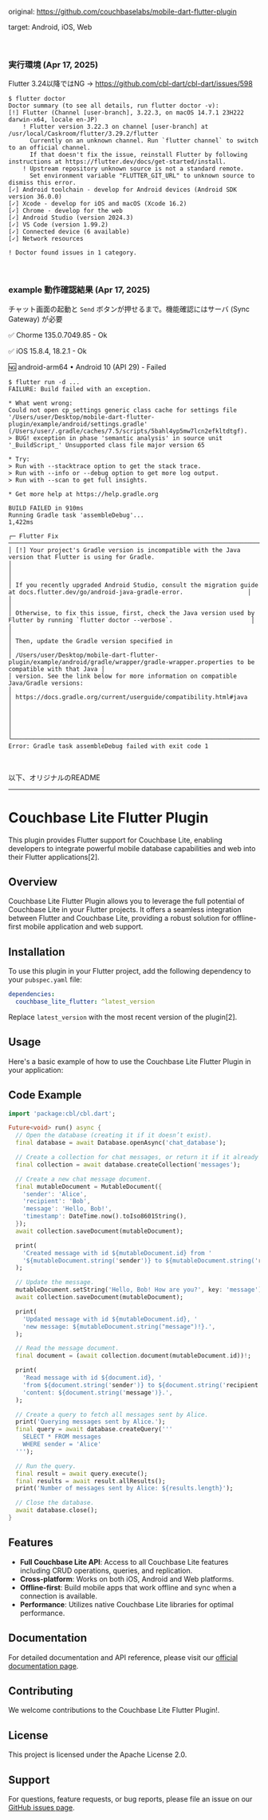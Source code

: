 original: https://github.com/couchbaselabs/mobile-dart-flutter-plugin

target: Android, iOS, Web

<br>

### 実行環境 (Apr 17, 2025)
Flutter 3.24以降ではNG → https://github.com/cbl-dart/cbl-dart/issues/598
```
$ flutter doctor
Doctor summary (to see all details, run flutter doctor -v):
[!] Flutter (Channel [user-branch], 3.22.3, on macOS 14.7.1 23H222 darwin-x64, locale en-JP)
    ! Flutter version 3.22.3 on channel [user-branch] at /usr/local/Caskroom/flutter/3.29.2/flutter
      Currently on an unknown channel. Run `flutter channel` to switch to an official channel.
      If that doesn't fix the issue, reinstall Flutter by following instructions at https://flutter.dev/docs/get-started/install.
    ! Upstream repository unknown source is not a standard remote.
      Set environment variable "FLUTTER_GIT_URL" to unknown source to dismiss this error.
[✓] Android toolchain - develop for Android devices (Android SDK version 36.0.0)
[✓] Xcode - develop for iOS and macOS (Xcode 16.2)
[✓] Chrome - develop for the web
[✓] Android Studio (version 2024.3)
[✓] VS Code (version 1.99.2)
[✓] Connected device (6 available)
[✓] Network resources

! Doctor found issues in 1 category.
```

<br>

### example 動作確認結果 (Apr 17, 2025)

チャット画面の起動と `Send` ボタンが押せるまで。機能確認にはサーバ (Sync Gateway) が必要

✅ Chorme 135.0.7049.85 - Ok

✅ iOS 15.8.4, 18.2.1 - Ok

🆖 android-arm64  • Android 10 (API 29) - Failed
```
$ flutter run -d ...
FAILURE: Build failed with an exception.

* What went wrong:
Could not open cp_settings generic class cache for settings file '/Users/user/Desktop/mobile-dart-flutter-plugin/example/android/settings.gradle' (/Users/user/.gradle/caches/7.5/scripts/5bahl4yp5mw7lcn2efkltdtgf).
> BUG! exception in phase 'semantic analysis' in source unit '_BuildScript_' Unsupported class file major version 65

* Try:
> Run with --stacktrace option to get the stack trace.
> Run with --info or --debug option to get more log output.
> Run with --scan to get full insights.

* Get more help at https://help.gradle.org

BUILD FAILED in 910ms
Running Gradle task 'assembleDebug'...                           1,422ms

┌─ Flutter Fix ───────────────────────────────────────────────────────────────────────────────────────────────────────────────────────────┐
│ [!] Your project's Gradle version is incompatible with the Java version that Flutter is using for Gradle.                               │
│                                                                                                                                         │
│ If you recently upgraded Android Studio, consult the migration guide at docs.flutter.dev/go/android-java-gradle-error.                  │
│                                                                                                                                         │
│ Otherwise, to fix this issue, first, check the Java version used by Flutter by running `flutter doctor --verbose`.                      │
│                                                                                                                                         │
│ Then, update the Gradle version specified in                                                                                            │
│ /Users/user/Desktop/mobile-dart-flutter-plugin/example/android/gradle/wrapper/gradle-wrapper.properties to be compatible with that Java │
│ version. See the link below for more information on compatible Java/Gradle versions:                                                    │
│ https://docs.gradle.org/current/userguide/compatibility.html#java                                                                       │
│                                                                                                                                         │
│                                                                                                                                         │
└─────────────────────────────────────────────────────────────────────────────────────────────────────────────────────────────────────────┘
Error: Gradle task assembleDebug failed with exit code 1
```

<br>

以下、オリジナルのREADME

---

# Couchbase Lite Flutter Plugin

This plugin provides Flutter support for Couchbase Lite, enabling developers to integrate powerful mobile database capabilities and web into their Flutter applications[2].

## Overview

Couchbase Lite Flutter Plugin allows you to leverage the full potential of Couchbase Lite in your Flutter projects. It offers a seamless integration between Flutter and Couchbase Lite, providing a robust solution for offline-first mobile application and web support.

## Installation

To use this plugin in your Flutter project, add the following dependency to your `pubspec.yaml` file:

```yaml
dependencies:
  couchbase_lite_flutter: ^latest_version
```

Replace `latest_version` with the most recent version of the plugin[2].

## Usage

Here's a basic example of how to use the Couchbase Lite Flutter Plugin in your application:

## Code Example

```dart
import 'package:cbl/cbl.dart';

Future<void> run() async {
  // Open the database (creating it if it doesn’t exist).
  final database = await Database.openAsync('chat_database');

  // Create a collection for chat messages, or return it if it already exists.
  final collection = await database.createCollection('messages');

  // Create a new chat message document.
  final mutableDocument = MutableDocument({
    'sender': 'Alice',
    'recipient': 'Bob',
    'message': 'Hello, Bob!',
    'timestamp': DateTime.now().toIso8601String(),
  });
  await collection.saveDocument(mutableDocument);

  print(
    'Created message with id ${mutableDocument.id} from '
    '${mutableDocument.string('sender')} to ${mutableDocument.string('recipient')}.',
  );

  // Update the message.
  mutableDocument.setString('Hello, Bob! How are you?', key: 'message');
  await collection.saveDocument(mutableDocument);

  print(
    'Updated message with id ${mutableDocument.id}, '
    'new message: ${mutableDocument.string("message")!}.',
  );

  // Read the message document.
  final document = (await collection.document(mutableDocument.id))!;

  print(
    'Read message with id ${document.id}, '
    'from ${document.string('sender')} to ${document.string('recipient')} with '
    'content: ${document.string('message')}.',
  );

  // Create a query to fetch all messages sent by Alice.
  print('Querying messages sent by Alice.');
  final query = await database.createQuery('''
    SELECT * FROM messages
    WHERE sender = 'Alice'
  ''');

  // Run the query.
  final result = await query.execute();
  final results = await result.allResults();
  print('Number of messages sent by Alice: ${results.length}');

  // Close the database.
  await database.close();
}
```

## Features

- **Full Couchbase Lite API**: Access to all Couchbase Lite features including CRUD operations, queries, and replication.
- **Cross-platform**: Works on both iOS, Android and Web platforms.
- **Offline-first**: Build mobile apps that work offline and sync when a connection is available.
- **Performance**: Utilizes native Couchbase Lite libraries for optimal performance.

## Documentation

For detailed documentation and API reference, please visit our [official documentation page](https://github.com/couchbaselabs/mobile-dart-flutter-plugin/wiki/Documentation).

## Contributing

We welcome contributions to the Couchbase Lite Flutter Plugin!.

## License

This project is licensed under the Apache License 2.0.

## Support

For questions, feature requests, or bug reports, please file an issue on our [GitHub issues page](https://github.com/couchbaselabs/mobile-dart-flutter-plugin/issues).
